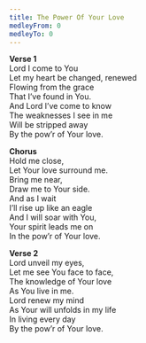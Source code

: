 ```yaml
---
title: The Power Of Your Love
medleyFrom: 0
medleyTo: 0
---
```


**Verse 1**  
Lord I come to You  
Let my heart be changed, renewed  
Flowing from the grace  
That I’ve found in You.  
And Lord I’ve come to know  
The weaknesses I see in me  
Will be stripped away  
By the pow’r of Your love.

**Chorus**  
Hold me close,  
Let Your love surround me.  
Bring me near,  
Draw me to Your side.  
And as I wait  
I’ll rise up like an eagle  
And I will soar with You,  
Your spirit leads me on  
In the pow’r of Your love.

**Verse 2**  
Lord unveil my eyes,  
Let me see You face to face,  
The knowledge of Your love  
As You live in me.  
Lord renew my mind  
As Your will unfolds in my life  
In living every day  
By the pow’r of Your love.
